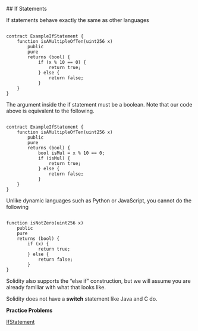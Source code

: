 ## If Statements

If statements behave exactly the same as other languages

```solidity

contract ExampleIfStatement {
    function isAMultipleOfTen(uint256 x) 
        public 
        pure 
        returns (bool) {
            if (x % 10 == 0) {
                return true;
            } else {
                return false;
            }
    }
}

```

The argument inside the if statement must be a boolean. Note that our code above is equivalent to the following.

```solidity

contract ExampleIfStatement {
    function isAMultipleOfTen(uint256 x) 
        public 
        pure 
        returns (bool) {
            bool isMul = x % 10 == 0;
            if (isMul) {
                return true;
            } else {
                return false;
            }
    }
}

```

Unlike dynamic languages such as Python or JavaScript, you cannot do the following

```solidity

function isNotZero(uint256 x) 
    public 
    pure 
    returns (bool) {
        if (x) {
            return true;
        } else {
            return false;
        }
}

```

Solidity also supports the “else if” construction, but we will assume you are already familiar with what that looks like.

Solidity does not have a **switch** statement like Java and C do.

**Practice Problems**

[IfStatement](https://github.com/RareSkills/Solidity-Exercises/tree/main/IfStatement)

